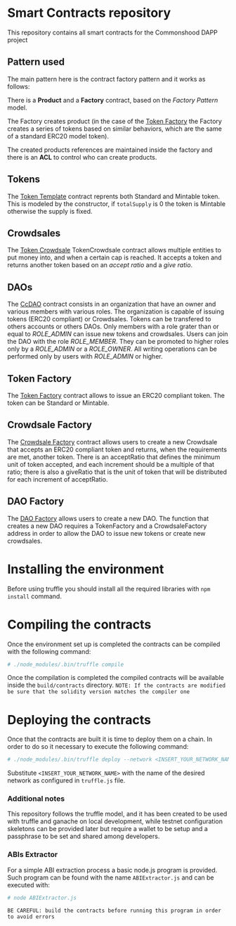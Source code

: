 # Smart Contracts repository
This repository contains all smart contracts for the Commonshood DAPP project

## Pattern used
The main pattern here is the contract factory pattern and it works as follows:

There is a **Product** and a **Factory** contract, based on the *Factory Pattern* model.

The Factory creates product (in the case of the [Token Factory](./contracts/TokenFactory.sol) the Factory creates a series of tokens based on similar behaviors, which are the same of a standard ERC20 model token).

The created products references are maintained inside the factory and there is an **ACL** to control who can create products.


## Tokens
The [Token Template](./contracts/TokenTemplate.sol) contract reprents both Standard and Mintable token.
This is modeled by the constructor, if `totalSupply` is 0 the token is Mintable otherwise the supply is fixed.

## Crowdsales
The [Token Crowdsale](./contracts/TokenCrowdsale.sol) TokenCrowdsale contract allows multiple entities to put money into, and when a certain cap is reached. It accepts a token and returns another token based on an *accept ratio* and a *give ratio*.

## DAOs
The [CcDAO](./contracts/CcDAO.sol) contract consists in an organization that have an owner and various members with various roles. The organization is capable of issuing tokens (ERC20 compliant) or Crowdsales. Tokens can be transfered to others accounts or others DAOs. Only members with a role grater than or equal to *ROLE_ADMIN* can issue new tokens and crowdsales.
Users can join the DAO with the role *ROLE_MEMBER*. They can be promoted to higher roles only by a *ROLE_ADMIN* or a *ROLE_OWNER*. All writing operations can be performed only by users with *ROLE_ADMIN* or higher.

## Token Factory
The [Token Factory](./contracts/TokenFactory.sol) contract allows to issue an ERC20 compliant token. The token can be Standard or Mintable.

## Crowdsale Factory
The [Crowdsale Factory](./contracts/CrowdsaleFactory.sol) contract allows users to create a new Crowdsale that accepts an ERC20 compliant token and returns, when the requirements are met, another token. There is an acceptRatio that defines the minimum unit of token accepted, and each increment should be a multiple of that ratio; there is also a giveRatio that is the unit of token that will be distributed for each increment of acceptRatio.

## DAO Factory
The [DAO Factory](./contracts/DAOFactory.sol) allows users to create a new DAO. The function that creates a new DAO requires a TokenFactory and a CrowdsaleFactory address in order to allow the DAO to issue new tokens or create new crowdsales.

# Installing the environment
Before using truffle you should install all the required libraries with `npm install` command.

# Compiling the contracts
Once the environment set up is completed the contracts can be compiled with the following command:
```bash
# ./node_modules/.bin/truffle compile
```
Once the compilation is completed the compiled contracts will be available inside the `build/contracts` directory.
`NOTE: If the contracts are modified be sure that the solidity version matches the compiler one`

# Deploying the contracts
Once that the contracts are built it is time to deploy them on a chain. In order to do so it necessary to execute the following command:
```bash
# ./node_modules/.bin/truffle deploy --network <INSERT_YOUR_NETWORK_NAME>
```
Substitute `<INSERT_YOUR_NETWORK_NAME>` with the name of the desired network as configured in `truffle.js` file.

### Additional notes
This repository follows the truffle model, and it has been created to be used with truffle and ganache on local development, while testnet configuration skeletons can be provided later but require a wallet to be setup and a passphrase to be set and shared among developers.

### ABIs Extractor
For a simple ABI extraction process a basic node.js program is provided. Such program can be found with the name `ABIExtractor.js` and can be executed with:
```bash
# node ABIExtractor.js
```
`BE CAREFUL: build the contracts before running this program in order to avoid errors`